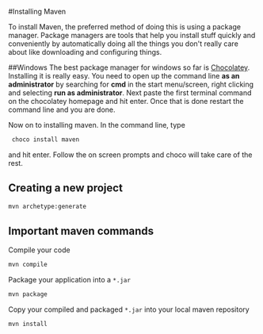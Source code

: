 #Installing Maven

To install Maven, the preferred method of doing this is using a package manager.
Package managers are tools that help you install stuff quickly and conveniently by
automatically doing all the things you don't really care about like downloading and
configuring things.

##Windows
The best package manager for windows so far is [Chocolatey](https://chocolatey.org). Installing it is really easy. You need to open up the command line **as an administrator**  by searching for **cmd** in the start menu/screen, right clicking and selecting **run as administrator**. Next paste the first terminal command on the chocolatey homepage and hit enter. Once that is done restart the command line and you are done.

Now on to installing maven. In the command line, type

```sh
 choco install maven
```
and hit enter. Follow the on screen prompts and choco will take care of the rest.

## Creating a new project

```sh
mvn archetype:generate
```

## Important maven commands

Compile your code
```sh
mvn compile
```

Package your application into a `*.jar`
```sh
mvn package
```

Copy your compiled and packaged `*.jar` into your local maven repository
```sh
mvn install
```
